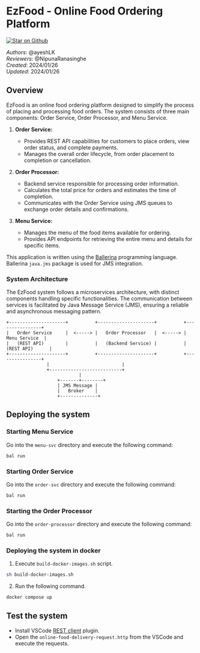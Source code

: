 # EzFood - Online Food Ordering Platform

[![Star on Github](https://img.shields.io/badge/-Star%20on%20Github-blue?style=social&logo=github)](https://github.com/ballerina-platform/module-ballerinax-java.jms)

_Authors_: @ayeshLK \
_Reviewers_: @NipunaRanasinghe \
_Created_: 2024/01/26 \
_Updated_: 2024/01/26

## Overview

EzFood is an online food ordering platform designed to simplify the process of placing and processing food orders. The system consists of three main components: Order Service, Order Processor, and Menu Service.

1. **Order Service:**
   - Provides REST API capabilities for customers to place orders, view order status, and complete payments.
   - Manages the overall order lifecycle, from order placement to completion or cancellation.

2. **Order Processor:**
   - Backend service responsible for processing order information.
   - Calculates the total price for orders and estimates the time of completion.
   - Communicates with the Order Service using JMS queues to exchange order details and confirmations.

3. **Menu Service:**
   - Manages the menu of the food items available for ordering.
   - Provides API endpoints for retrieving the entire menu and details for specific items.

This application is written using the [Ballerina](https://ballerina.io/) programming language. Ballerina `java.jms` package is used for JMS integration.

### System Architecture

The EzFood system follows a microservices architecture, with distinct components handling specific functionalities. The communication between services is facilitated by Java Message Service (JMS), ensuring a reliable and asynchronous messaging pattern.

```
+---------------------+          +---------------------+          +----------------+
|   Order Service     |  <-----> |   Order Processor   |  <-----> |   Menu Service  |
|   (REST API)        |          |   (Backend Service) |          | (REST API)      |
+---------------------+          +---------------------+          +----------------+
               |                           |
               +---------------------------+
                           |
                   +-------+--------+
                   | JMS Message |
                   |   Broker    |
                   +--------------+
```

## Deploying the system

### Starting Menu Service

Go into the `menu-svc` directory and execute the following command:

```sh
bal run
```

### Starting Order Service

Go into the `order-svc` directory and execute the following command:

```sh
bal run
```

### Starting the Order Processor

Go into the `order-processor` directory and execute the following command:

```sh
bal run
```

### Deploying the system in docker

1. Execute `build-docker-images.sh` script.

```sh
sh build-docker-images.sh
```

2. Run the following command.

```sh
docker compose up
```

## Test the system

- Install VSCode [REST client](https://marketplace.visualstudio.com/items?itemName=humao.rest-client) plugin. 
- Open the `online-food-delivery-request.http` from the VSCode and execute the requests.
